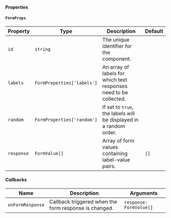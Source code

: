 #### Properties

#### `FormProps`

| Property   | Type                       | Description                                                       | Default |
| ---------- | -------------------------- | ----------------------------------------------------------------- | ------- |
| `id`       | `string`                   | The unique identifier for the component.                          |         |
| `labels`   | `FormProperties['labels']` | An array of labels for which text responses need to be collected. |         |
| `random`   | `FormProperties['random']` | If set to `true`, the labels will be displayed in a random order. |         |
| `response` | `FormValue[]`              | Array of form values containing label-value pairs.                | `[]`    |

#### Callbacks

| Name             | Description                                           | Arguments               |
| ---------------- | ----------------------------------------------------- | ----------------------- |
| `onFormResponse` | Callback triggered when the form response is changed. | `response: FormValue[]` |
